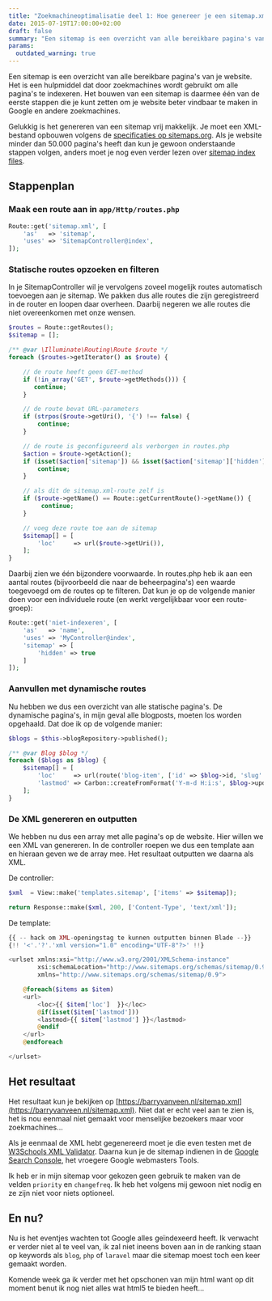 ```yaml
---
title: "Zoekmachineoptimalisatie deel 1: Hoe genereer je een sitemap.xml?"
date: 2015-07-19T17:00:00+02:00
draft: false
summary: "Een sitemap is een overzicht van alle bereikbare pagina's van je website. Het is een hulpmiddel dat door zoekmachines wordt gebruikt om alle pagina's te indexeren. Het bouwen van een sitemap is daarmee één van de eerste stappen die je kunt zetten om je website beter vindbaar te maken in Google en andere zoekmachines."
params:
  outdated_warning: true
---
```

Een sitemap is een overzicht van alle bereikbare pagina's van je website. Het is een hulpmiddel dat door zoekmachines wordt gebruikt om alle pagina's te indexeren. Het bouwen van een sitemap is daarmee één van de eerste stappen die je kunt zetten om je website beter vindbaar te maken in Google en andere zoekmachines.

Gelukkig is het genereren van een sitemap vrij makkelijk. Je moet een XML-bestand opbouwen volgens de [specificaties op sitemaps.org](http://www.sitemaps.org/protocol.html). Als je website minder dan 50.000 pagina's heeft dan kun je gewoon onderstaande stappen volgen, anders moet je nog even verder lezen over [sitemap index files](http://www.sitemaps.org/protocol.html#index).

## Stappenplan
### Maak een route aan in `app/Http/routes.php`
```php
Route::get('sitemap.xml', [
    'as'   => 'sitemap',
    'uses' => 'SitemapController@index',
]);
```

### Statische routes opzoeken en filteren
In je SitemapController wil je vervolgens zoveel mogelijk routes automatisch toevoegen aan je sitemap. We pakken dus alle routes die zijn geregistreerd in de router en loopen daar overheen. Daarbij negeren we alle routes die niet overeenkomen met onze wensen.

```php
$routes = Route::getRoutes();
$sitemap = [];

/** @var \Illuminate\Routing\Route $route */
foreach ($routes->getIterator() as $route) {

    // de route heeft geen GET-method
    if (!in_array('GET', $route->getMethods())) {
       continue;
    }

    // de route bevat URL-parameters
    if (strpos($route->getUri(), '{') !== false) {
        continue;
    }

    // de route is geconfigureerd als verborgen in routes.php
    $action = $route->getAction();
    if (isset($action['sitemap']) && isset($action['sitemap']['hidden']) && $action['sitemap']['hidden'] === true) {
        continue;
    }

    // als dit de sitemap.xml-route zelf is
    if ($route->getName() == Route::getCurrentRoute()->getName()) {
         continue;
    }

    // voeg deze route toe aan de sitemap
    $sitemap[] = [
        'loc'     => url($route->getUri()),
    ];
}
```

Daarbij zien we één bijzondere voorwaarde. In routes.php heb ik aan een aantal routes (bijvoorbeeld die naar de beheerpagina's) een waarde toegevoegd om de routes op te filteren. Dat kun je op de volgende manier doen voor een individuele route (en werkt vergelijkbaar voor een route-groep):
```php
Route::get('niet-indexeren', [
    'as'   => 'name',
    'uses' => 'MyController@index',
    'sitemap' => [
        'hidden' => true
    ]
]);
```

### Aanvullen met dynamische routes
Nu hebben we dus een overzicht van alle statische pagina's. De dynamische pagina's, in mijn geval alle blogposts, moeten los worden opgehaald. Dat doe ik op de volgende manier:
```php
$blogs = $this->blogRepository->published();

/** @var Blog $blog */
foreach ($blogs as $blog) {
    $sitemap[] = [
        'loc'     => url(route('blog-item', ['id' => $blog->id, 'slug' => $blog->slug])),
        'lastmod' => Carbon::createFromFormat('Y-m-d H:i:s', $blog->updated_at)->format('Y-m-d\TH:i:sP');
    ];
}
```

### De XML genereren en outputten
We hebben nu dus een array met alle pagina's op de website. Hier willen we een XML van genereren. In de controller roepen we dus een template aan en hieraan geven we de array mee. Het resultaat outputten we daarna als XML.

De controller:
```php
$xml  = View::make('templates.sitemap', ['items' => $sitemap]);

return Response::make($xml, 200, ['Content-Type', 'text/xml']);
```

De template:
```php
{{ -- hack om XML-openingstag te kunnen outputten binnen Blade --}}
{!! '<'.'?'.'xml version="1.0" encoding="UTF-8"?>' !!}

<urlset xmlns:xsi="http://www.w3.org/2001/XMLSchema-instance"
        xsi:schemaLocation="http://www.sitemaps.org/schemas/sitemap/0.9 http://www.sitemaps.org/schemas/sitemap/0.9/sitemap.xsd"
        xmlns="http://www.sitemaps.org/schemas/sitemap/0.9">

    @foreach($items as $item)
    <url>
        <loc>{{ $item['loc']  }}</loc>
        @if(isset($item['lastmod']))
        <lastmod>{{ $item['lastmod'] }}</lastmod>
        @endif
    </url>
    @endforeach

</urlset>
```

## Het resultaat
Het resultaat kun je bekijken op [https://barryvanveen.nl/sitemap.xml](https://barryvanveen.nl/sitemap.xml). Niet dat er echt veel aan te zien is, het is nou eenmaal niet gemaakt voor menselijke bezoekers maar voor zoekmachines...

Als je eenmaal de XML hebt gegenereerd moet je die even testen met de [W3Schools XML Validator](http://www.w3schools.com/xml/xml_validator.asp). Daarna kun je de sitemap indienen in de [Google Search Console](https://www.google.com/webmasters/tools/), het vroegere Google webmasters Tools.

Ik heb er in mijn sitemap voor gekozen geen gebruik te maken van de velden `priority` en `changefreq`. Ik heb het volgens mij gewoon niet nodig en ze zijn niet voor niets optioneel.

## En nu?
Nu is het eventjes wachten tot Google alles geïndexeerd heeft. Ik verwacht er verder niet al te veel van, ik zal niet ineens boven aan in de ranking staan op keywords als `blog`, `php` of `laravel` maar die sitemap moest toch een keer gemaakt worden.

Komende week ga ik verder met het opschonen van mijn html want op dit moment benut ik nog niet alles wat html5 te bieden heeft...
